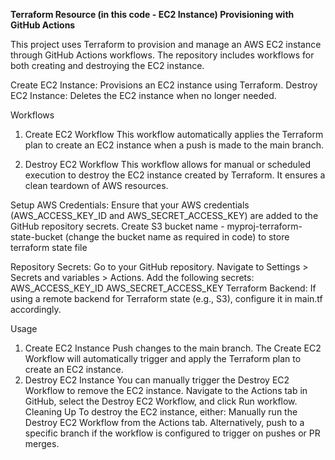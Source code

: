 **Terraform Resource (in this code - EC2 Instance) Provisioning with GitHub Actions**

This project uses Terraform to provision and manage an AWS EC2 instance through GitHub Actions workflows. The repository includes workflows for both creating and destroying the EC2 instance.

Create EC2 Instance: Provisions an EC2 instance using Terraform.
Destroy EC2 Instance: Deletes the EC2 instance when no longer needed.

Workflows
1. Create EC2 Workflow
This workflow automatically applies the Terraform plan to create an EC2 instance when a push is made to the main branch.

2. Destroy EC2 Workflow
This workflow allows for manual or scheduled execution to destroy the EC2 instance created by Terraform. It ensures a clean teardown of AWS resources.

Setup
AWS Credentials: Ensure that your AWS credentials (AWS_ACCESS_KEY_ID and AWS_SECRET_ACCESS_KEY) are added to the GitHub repository secrets.
Create S3 bucket name - myproj-terraform-state-bucket (change the bucket name as required in code) to store terraform state file

Repository Secrets:
Go to your GitHub repository.
Navigate to Settings > Secrets and variables > Actions.
Add the following secrets:
AWS_ACCESS_KEY_ID
AWS_SECRET_ACCESS_KEY
Terraform Backend: If using a remote backend for Terraform state (e.g., S3), configure it in main.tf accordingly.

Usage
1. Create EC2 Instance
Push changes to the main branch.
The Create EC2 Workflow will automatically trigger and apply the Terraform plan to create an EC2 instance.
2. Destroy EC2 Instance
You can manually trigger the Destroy EC2 Workflow to remove the EC2 instance.
Navigate to the Actions tab in GitHub, select the Destroy EC2 Workflow, and click Run workflow.
Cleaning Up
To destroy the EC2 instance, either:
Manually run the Destroy EC2 Workflow from the Actions tab.
Alternatively, push to a specific branch if the workflow is configured to trigger on pushes or PR merges.

